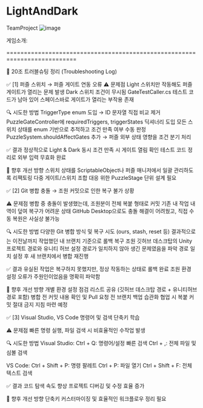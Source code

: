 # LightAndDark
TeamProject
![image](https://github.com/user-attachments/assets/6576edcf-eeef-400f-8516-2fa53988939e)

게임소개: 

==========================================================================

🧭 20조 트러블슈팅 정리 (Troubleshooting Log)

✅ [1] 퍼즐 스위치 → 퍼즐 게이트 연동 오류 
⚠️ 문제점
Light 스위치만 작동해도 퍼즐 게이트가 열리는 문제 발생
Dark 스위치 조건이 무시됨
GateTestCaller.cs 테스트 코드가 남아 있어 스페이스바로 게이트가 열리는 부작용 존재

🔍 시도한 방법
TriggerType enum 도입 → ID 문자열 직접 비교 제거
PuzzleGateController에 requiredTriggers, triggerStates 딕셔너리 도입
모든 스위치 상태를 enum 기반으로 추적하고 조건 만족 여부 수동 판정
PuzzleSystem.shouldAffectGates 추가 → 퍼즐 외부 상태 영향을 조건 분기 처리

✅ 결과
정상적으로 Light & Dark 동시 조건 만족 시 게이트 열림 확인
테스트 코드 정리로 외부 입력 무효화 완료

🧩 향후 개선 방향
스위치 상태를 ScriptableObject나 퍼즐 매니저에서 일괄 관리하도록 리팩토링
다중 게이트/스위치 조합 대응 위한 PuzzleStage 단위 설계 필요


✅ [2] Git 병합 충돌 → 조원 커밋으로 인한 복구 불가 상황

⚠️ 문제점
병합 중 충돌이 발생했는데, 조원분이 전체 복붙 형태로 커밋
기존 내 작업 내역이 덮여 복구가 어려운 상태
GitHub Desktop으로도 충돌 해결이 어려웠고, 직접 수동 복원은 사실상 불가능

🔍 시도한 방법
다양한 Git 병합 방식 및 복구 시도 (ours, stash, reset 등)
결과적으로는 이전날까지 작업했던 내 브랜치 기준으로 롤백 복구
조원 깃허브 데스크탑의 Unity 프로젝트 경로와 유니티 허브 설정 경로가 일치하지 않아 생긴 문제였음을 파악
경로 일치 설정 후 새 브랜치에서 병합 재진행

✅ 결과
유실된 작업은 복구하지 못했지만, 정상 작동하는 상태로 롤백 완료
조원 환경 설정 오류가 주원인이었음을 명확히 파악함

🧩 향후 개선 방향
개별 환경 설정 점검 리스트 공유 (깃허브 데스크탑 경로 + 유니티허브 경로 포함)
병합 전 커밋 내용 확인 및 Pull 요청 전 브랜치 백업 습관화
협업 시 복붙 커밋 절대 금지 지침 마련 예정


✅ [3] Visual Studio, VS Code 명령어 및 검색 단축키 학습

⚠️ 문제점
빠른 명령 실행, 파일 검색 시 비효율적인 수작업 발생

🔍 시도한 방법 
Visual Studio:
Ctrl + Q: 명령어/설정 빠른 검색
Ctrl + ,: 전체 파일 및 심볼 검색

VS Code:
Ctrl + Shift + P: 명령 팔레트
Ctrl + P: 파일 열기
Ctrl + Shift + F: 전체 텍스트 검색

✅ 결과
코드 탐색 속도 향상
프로젝트 디버깅 및 수정 효율 증가

🧩 향후 개선 방향
단축키 커스터마이징 및 효율적인 워크플로우 정리 필요
